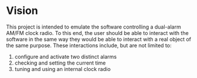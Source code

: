 # Vision

This project is intended to emulate the software controlling a dual-alarm AM/FM clock radio. To this end, the user should be able to interact with the software in the same way they would be able to interact with a real object of the same purpose. These interactions include, but are not limited to:

1. configure and activate two distinct alarms
1. checking and setting the current time
1. tuning and using an internal clock radio
